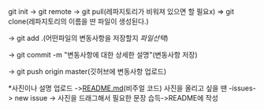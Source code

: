 git init -> git remote -> git pull(레파지토리가 비워져 있으면 할 필요x) => git clone(레파지토리의 이름을 딴 파일이 생성된다.)

-> git add .(어떤파일의 변동사항을 저장할지 *파일선택*)

-> git commit -m "변동사항에 대한 상세한 설명"(변동사항 저장)

-> git push origin master(깃허브에 변동사항 업로드)

*사진이나 설명 업로드 ->[README.md](http://readme.md/)(비주얼 코드) 사진을 올리고 싶을 땐 -issues-> new issue -> 사진을 드래그해서 필요한 문장 습득->README에 작성